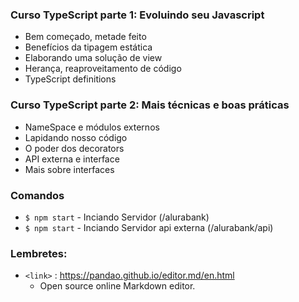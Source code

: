 ### Curso TypeScript parte 1: Evoluindo seu Javascript
- Bem começado, metade feito
- Benefícios da tipagem estática
- Elaborando uma solução de view
- Herança, reaproveitamento de código
- TypeScript definitions

### Curso TypeScript parte 2: Mais técnicas e boas práticas
- NameSpace e módulos externos
- Lapidando nosso código
- O poder dos decorators
- API externa e interface
- Mais sobre interfaces

### Comandos

- `$ npm start` - Inciando Servidor (/alurabank)
- `$ npm start` - Inciando Servidor api externa (/alurabank/api) 

### Lembretes:

+ `<link>` : <https://pandao.github.io/editor.md/en.html> 
    + Open source online Markdown editor.
 

